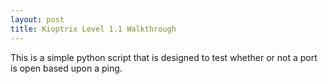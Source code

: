```yaml
---
layout: post
title: Kioptrix Level 1.1 Walkthrough
---
```


This is a simple python script that is designed to test whether or not a port is open based upon a ping. 
